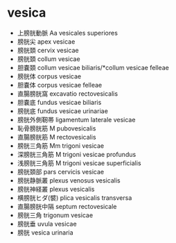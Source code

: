 # vesica

- 上膀胱動脈 Aa vesicales superiores
- 膀胱尖 apex vesicae
- 膀胱頚 cervix vesicae
- 膀胱頚 collum vesicae
- 胆嚢頚 collum vesicae biliaris/*collum vesicae felleae
- 膀胱体 corpus vesicae
- 胆嚢体 corpus vesicae felleae
- 直腸膀胱窩 excavatio rectovesicalis
- 胆嚢底 fundus vesicae biliaris
- 膀胱底 fundus vesicae urinariae
- 膀胱外側靭帯 ligamentum laterale vesicae
- 恥骨膀胱筋 M pubovesicalis
- 直腸膀胱筋 M rectovesicalis
- 膀胱三角筋 Mm trigoni vesicae
- 深膀胱三角筋 M trigoni vesicae profundus
- 浅膀胱三角筋 M trigoni vesicae superficialis
- 膀胱頚部 pars cervicis vesicae
- 膀胱静脈叢 plexus venosus vesicalis
- 膀胱神経叢 plexus vesicalis
- 横膀胱ヒダ(襞) plica vesicalis transversa
- 直腸膀胱中隔 septum rectovesicale
- 膀胱三角 trigonum vesicae
- 膀胱垂 uvula vesicae
- 膀胱 vesica urinaria
